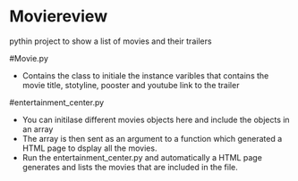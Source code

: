 # Moviereview
pythin project to show a list of movies and their trailers

#Movie.py

- Contains the class to initiale the instance varibles that contains the movie title, stotyline, pooster and youtube link to the trailer

#entertainment_center.py
- You can initilase different movies objects here and include the objects in an array 
- The array is then sent as an argument to a function which generated a HTML page to dsplay all the movies. 
- Run the entertainment_center.py and automatically a HTML page generates and lists the movies that are included in the file.
